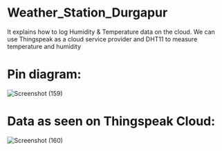 # Weather_Station_Durgapur

It explains how to log Humidity & Temperature data on the cloud. We can use Thingspeak as a cloud service provider and DHT11 to measure temperature and humidity

# Pin diagram:

![Screenshot (159)](https://user-images.githubusercontent.com/59681238/181936887-84ef34f6-d34e-4c23-8063-1f620a49a933.png)

# Data as seen on Thingspeak Cloud:

![Screenshot (160)](https://user-images.githubusercontent.com/59681238/181936923-a9c0827f-6528-4ce9-822c-1ac00c3b4b90.png)
